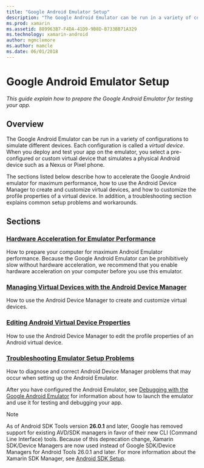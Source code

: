 ```yaml
---
title: "Google Android Emulator Setup"
description: "The Google Android Emulator can be run in a variety of configurations to simulate different devices. This guide explain how to prepare the Android Emulator for testing your app."
ms.prod: xamarin
ms.assetid: 889963B7-F4DA-41D9-9B8D-B733BB71A329
ms.technology: xamarin-android
author: mgmclemore
ms.author: mamcle
ms.date: 06/01/2018
---
```


# Google Android Emulator Setup

_This guide explain how to prepare the Google Android Emulator for testing your app._


## Overview

The Google Android Emulator can be run in a variety of configurations
to simulate different devices. Each configuration is called a _virtual
device_. When you deploy and test your app on the emulator, you select
a pre-configured or custom virtual device that simulates a physical
Android device such as a Nexus or Pixel phone.

The sections listed below describe how to accelerate the Google Android
emulator for maximum performance, how to use the Android Device Manager
to create and customize virtual devices, and how to customize the
profile properties of a virtual device. In addition, a troubleshooting
section explains common setup problems and workarounds.

## Sections

### [Hardware Acceleration for Emulator Performance](~/android/get-started/installation/android-emulator/hardware-acceleration.md)

How to prepare your computer for maximum Android Emulator performance.
Because the Google Android Emulator can be prohibitively slow without
hardware acceleration, we recommend that you enable hardware
acceleration on your computer before you use this emulator.

### [Managing Virtual Devices with the Android Device Manager](~/android/get-started/installation/android-emulator/device-manager.md)

How to use the Android Device Manager to create and customize virtual
devices.

### [Editing Android Virtual Device Properties](~/android/get-started/installation/android-emulator/device-properties.md)

How to use the Android Device Manager to edit the profile properties of an
Android virtual device.

### [Troubleshooting Emulator Setup Problems](~/android/get-started/installation/android-emulator/troubleshooting.md)

How to diagnose and correct Android Device Manager problems that may
occur when setting up the Android Emulator.


After you have configured the Android Emulator, see
[Debugging with the Google Android Emulator](~/android/deploy-test/debugging/android-sdk-emulator/index.md)
for information about how to launch the emulator and use it for testing
and debugging your app.


> [!NOTE]
> As of Android SDK Tools version **26.0.1** and later, Google has removed support for existing AVD/SDK managers in favor of their new CLI (Command Line Interface) tools. Because of this deprecation change, Xamarin SDK/Device Managers are now used instead of Google SDK/Device Managers for Android Tools 26.0.1 and later. For more information about the Xamarin SDK Manager, see [Android SDK Setup](~/android/get-started/installation/android-sdk.md).

